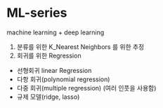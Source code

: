 # ML-series
machine learning + deep learning <br>
1. 분류를 위한 K_Nearest Neighbors 를 위한 추정 <br>
2. 회귀를 위한 Regression
- 선형회귀 linear Regression
- 다항 회귀(polynomial regression)
- 다중 회귀(multiple regression) (여러 인풋을 사용함)
- 규제 모델(ridge, lasso)
